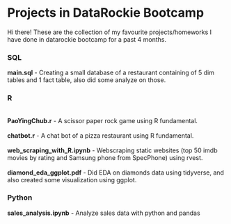 # Projects in DataRockie Bootcamp
Hi there! 
These are the collection of my favourite projects/homeworks I have done in datarockie bootcamp for a past 4 months.
### SQL
**main.sql** - Creating a small database of a restaurant containing of 5 dim tables and 1 fact table, also did some analyze on those.
### R
<br>**PaoYingChub.r** - A scissor paper rock game using R fundamental.</br>
<br>**chatbot.r** - A chat bot of a pizza restaurant using R fundamental.</br>
<br>**web_scraping_with_R.ipynb** - Webscraping static websites (top 50 imdb movies by rating and Samsung phone from SpecPhone) using rvest. </br>
<br>**diamond_eda_ggplot.pdf** - Did EDA on diamonds data using tidyverse, and also created some visualization using ggplot.
### Python
**sales_analysis.ipynb** - Analyze sales data with python and pandas
